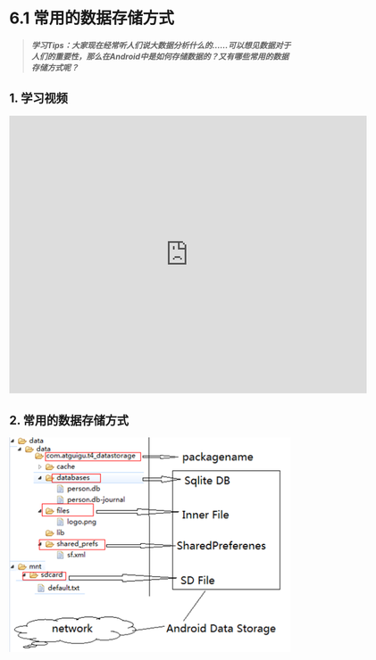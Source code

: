 # 6.1 常用的数据存储方式

>##### 学习Tips：大家现在经常听人们说大数据分析什么的……可以想见数据对于人们的重要性，那么在Android中是如何存储数据的？又有哪些常用的数据存储方式呢？

## 1. 学习视频

<iframe frameborder="0" width="640" height="498" src="https://v.qq.com/iframe/player.html?vid=z0180bhmznp&tiny=0&auto=0" allowfullscreen></iframe>

## 2. 常用的数据存储方式

![storage_mode.png](/images/chapter5/storage_mode.png)
